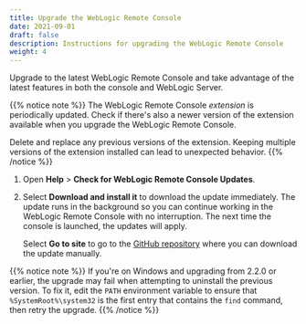 ```yaml
---
title: Upgrade the WebLogic Remote Console
date: 2021-09-01
draft: false
description: Instructions for upgrading the WebLogic Remote Console
weight: 4
---
```


Upgrade to the latest WebLogic Remote Console and take advantage of the latest features in both the console and WebLogic Server. 

{{% notice note %}}
The WebLogic Remote Console *extension* is periodically updated. Check if there's also a newer version of the extension available when you upgrade the WebLogic Remote Console. 

Delete and replace any previous versions of the extension. Keeping multiple versions of the extension installed can lead to unexpected behavior.
{{% /notice %}}

1. Open **Help** > **Check for WebLogic Remote Console Updates**.
1. Select **Download and install it** to download the update immediately. The update runs in the background so you can continue working in the WebLogic Remote Console with no interruption. The next time the console is launched, the updates will apply. 

    Select **Go to site** to go to the [GitHub repository](https://github.com/oracle/weblogic-remote-console/releases) where you can download the update manually.


{{% notice note %}}
If you're on Windows and upgrading from 2.2.0 or earlier, the upgrade may fail when attempting to uninstall the previous version. To fix it, edit the `PATH` environment variable to ensure that `%SystemRoot%\system32` is the first entry that contains the `find` command, then retry the upgrade.
{{% /notice %}}